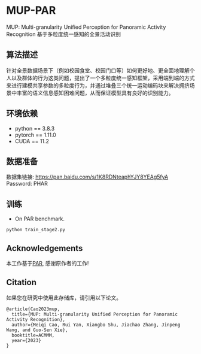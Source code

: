 # MUP-PAR
MUP: Multi-granularity Unified Perception for Panoramic Activity Recognition
基于多粒度统一感知的全景活动识别
## 算法描述
针对全景数据场景下（例如校园食堂、校园门口等）如何更好地、更全面地理解个人以及群体的行为这类问题，提出了一个多粒度统一感知框架，采用端到端的方式来进行建模共享参数的多粒度行为，并通过堆叠三个统一运动编码块来解决拥挤场景中丰富的语义信息感知困难问题，从而保证模型具有良好的识别能力。
## 环境依赖
- python == 3.8.3
- pytorch == 1.11.0
- CUDA == 11.2
## 数据准备
数据集链接: https://pan.baidu.com/s/1K8RDNteaphYJY8YEAg5fyA Password: PHAR
## 训练
- On PAR benchmark.
```
python train_stage2.py
```
## Acknowledgements
本工作基于[PAR](https://github.com/RuizeHan/PAR), 感谢原作者的工作!
## Citation
如果您在研究中使用此存储库，请引用以下论文。
```
@article{Cao2023mup,
  title={MUP: Multi-granularity Unified Perception for Panoramic Activity Recognition},
  author={Meiqi Cao, Rui Yan, Xiangbo Shu, Jiachao Zhang, Jinpeng Wang, and Guo-Sen Xie},
  booktitle=ACMMM,
  year={2023}
}
 ```
